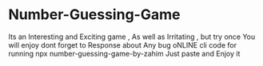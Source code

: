 # Number-Guessing-Game
Its an Interesting and Exciting game , As well as Irritating , but try once You will enjoy
dont forget to Response about Any bug
oNLINE cli code for running
npx number-guessing-game-by-zahim
Just paste and Enjoy it

